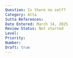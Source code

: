 ```yaml
---
Question: Is there no self?
Category: Atta
Sutta References:
Date Entered: March 14, 2025
Review Status: Not started
Level: 
Priority: 
Number: 
Draft: true
---
```

